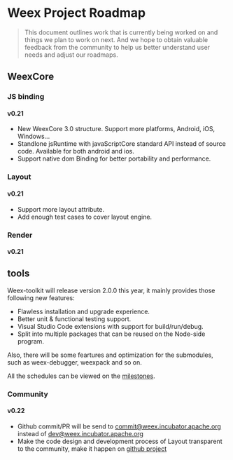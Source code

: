 # Weex Project Roadmap

> This document outlines work that is currently being worked on and things we plan to work on next.  And  we hope to obtain valuable feedback from the community to help us better understand user needs and adjust our roadmaps.

## WeexCore
### JS binding
#### v0.21
* New WeexCore 3.0 structure. Support more platforms, Android, iOS, Windows...
* Standlone jsRuntime with javaScriptCore standard API instead of source code. Available for both android and ios.
* Support native dom Binding for better portability and performance.

### Layout
#### v0.21
* Support more layout attribute.
* Add enough test cases to cover layout engine.
### Render
#### v0.21
## tools

Weex-toolkit will release version 2.0.0 this year, it mainly provides those following new features:

- Flawless installation and upgrade experience.
- Better unit & functional testing support.
- Visual Studio Code extensions with support for build/run/debug.
- Split into multiple packages that can be reused on the Node-side program.

Also, there will be some feartures and optimization for the submodules, such as weex-debugger, weexpack and so on. 

All the schedules can be viewed on the [milestones](https://github.com/weexteam/weex-toolkit/milestones).

### Community
#### v0.22
* Github commit/PR will be send to commit@weex.incubator.apache.org instead of dev@weex.incubator.apache.org
* Make the code design and development process of Layout transparent to the community, make it happen on [github project](https://github.com/apache/incubator-weex/projects)